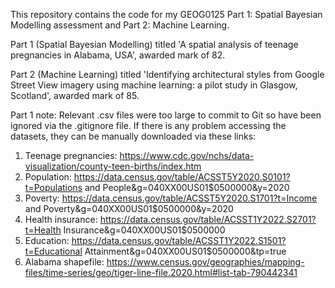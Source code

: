 This repository contains the code for my GEOG0125 Part 1: Spatial Bayesian Modelling assessment and Part 2: Machine Learning. 

Part 1 (Spatial Bayesian Modelling) titled 'A spatial analysis of teenage pregnancies in Alabama, USA', awarded mark of 82.

Part 2 (Machine Learning) titled 'Identifying architectural styles from Google Street View imagery using machine learning: a pilot study in Glasgow, Scotland', awarded mark of 85. 

Part 1 note:
Relevant .csv files were too large to commit to Git so have been ignored via the .gitignore file. If there is any problem accessing the datasets, they can be manually downloaded via these links:

1. Teenage pregnancies: https://www.cdc.gov/nchs/data-visualization/county-teen-births/index.htm
2. Population: https://data.census.gov/table/ACSST5Y2020.S0101?t=Populations and People&g=040XX00US01$0500000&y=2020
3. Poverty: https://data.census.gov/table/ACSST5Y2020.S1701?t=Income and Poverty&g=040XX00US01$0500000&y=2020
4. Health insurance: https://data.census.gov/table/ACSST1Y2022.S2701?t=Health Insurance&g=040XX00US01$0500000
5. Education: https://data.census.gov/table/ACSST1Y2022.S1501?t=Educational Attainment&g=040XX00US01$0500000&tp=true
6. Alabama shapefile: https://www.census.gov/geographies/mapping-files/time-series/geo/tiger-line-file.2020.html#list-tab-790442341
